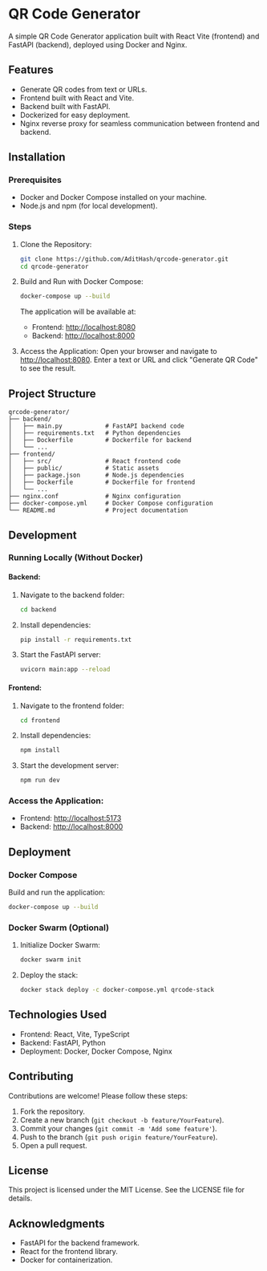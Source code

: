 # QR Code Generator

A simple QR Code Generator application built with React Vite (frontend) and FastAPI (backend), deployed using Docker and Nginx.

## Features

- Generate QR codes from text or URLs.
- Frontend built with React and Vite.
- Backend built with FastAPI.
- Dockerized for easy deployment.
- Nginx reverse proxy for seamless communication between frontend and backend.

## Installation

### Prerequisites

- Docker and Docker Compose installed on your machine.
- Node.js and npm (for local development).

### Steps

1. Clone the Repository:
    ```bash
    git clone https://github.com/AditHash/qrcode-generator.git
    cd qrcode-generator
    ```

2. Build and Run with Docker Compose:
    ```bash
    docker-compose up --build
    ```

    The application will be available at:
    - Frontend: [http://localhost:8080](http://localhost:8080)
    - Backend: [http://localhost:8000](http://localhost:8000)

3. Access the Application:
    Open your browser and navigate to [http://localhost:8080](http://localhost:8080).
    Enter a text or URL and click "Generate QR Code" to see the result.

## Project Structure

```plaintext
qrcode-generator/
├── backend/
│   ├── main.py            # FastAPI backend code
│   ├── requirements.txt   # Python dependencies
│   ├── Dockerfile         # Dockerfile for backend
│   └── ...
├── frontend/
│   ├── src/               # React frontend code
│   ├── public/            # Static assets
│   ├── package.json       # Node.js dependencies
│   ├── Dockerfile         # Dockerfile for frontend
│   └── ...
├── nginx.conf             # Nginx configuration
├── docker-compose.yml     # Docker Compose configuration
└── README.md              # Project documentation
```

## Development

### Running Locally (Without Docker)

#### Backend:

1. Navigate to the backend folder:
    ```bash
    cd backend
    ```

2. Install dependencies:
    ```bash
    pip install -r requirements.txt
    ```

3. Start the FastAPI server:
    ```bash
    uvicorn main:app --reload
    ```

#### Frontend:

1. Navigate to the frontend folder:
    ```bash
    cd frontend
    ```

2. Install dependencies:
    ```bash
    npm install
    ```

3. Start the development server:
    ```bash
    npm run dev
    ```

### Access the Application:

- Frontend: [http://localhost:5173](http://localhost:5173)
- Backend: [http://localhost:8000](http://localhost:8000)

## Deployment

### Docker Compose

Build and run the application:
```bash
docker-compose up --build
```

### Docker Swarm (Optional)

1. Initialize Docker Swarm:
    ```bash
    docker swarm init
    ```

2. Deploy the stack:
    ```bash
    docker stack deploy -c docker-compose.yml qrcode-stack
    ```

## Technologies Used

- Frontend: React, Vite, TypeScript
- Backend: FastAPI, Python
- Deployment: Docker, Docker Compose, Nginx

## Contributing

Contributions are welcome! Please follow these steps:

1. Fork the repository.
2. Create a new branch (`git checkout -b feature/YourFeature`).
3. Commit your changes (`git commit -m 'Add some feature'`).
4. Push to the branch (`git push origin feature/YourFeature`).
5. Open a pull request.

## License

This project is licensed under the MIT License. See the LICENSE file for details.

## Acknowledgments

- FastAPI for the backend framework.
- React for the frontend library.
- Docker for containerization.